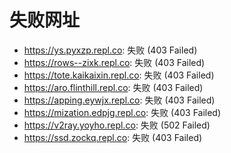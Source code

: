 # 失败网址
- https://ys.pyxzp.repl.co: 失败 (403
Failed)
- https://rows--zixk.repl.co: 失败 (403
Failed)
- https://tote.kaikaixin.repl.co: 失败 (403
Failed)
- https://aro.flinthill.repl.co: 失败 (403
Failed)
- https://apping.eywjx.repl.co: 失败 (403
Failed)
- https://mization.edpjg.repl.co: 失败 (403
Failed)
- https://v2ray.yoyho.repl.co: 失败 (502
Failed)
- https://ssd.zockq.repl.co: 失败 (403
Failed)

